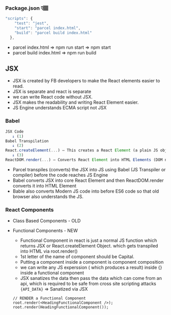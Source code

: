 ### Package.json 👇🏽

```jsx
"scripts": {
    "test": "jest",
    "start": "parcel index.html",
    "build": "parcel build index.html"
  },
```

- parcel index.html ⇒ npm run start ⇒ npm start
- parcel build index.html ⇒ npm run build

## JSX

- JSX is created by FB developers to make the React elements easier to read.
- JSX is separate and react is separate
- we can write React code without JSX.
- JSX makes the readability and writing React Element easier.
- JS Engine understands ECMA script not JSX

### Babel

```jsx
JSX Code 
   ↓ (1)
Babel Transpilation 
   ↓ (2)
React.createElement(...) – This creates a React Element (a plain JS object)
   ↓ (3)
ReactDOM.render(...) – Converts React Element into HTML Elements (DOM nodes)
```

- Parcel transpiles (converts) the JSX into JS using Babel (JS Transpiler or compiler) before the code reaches JS Engine
- Babel converts JSX into core React Element and then ReactDOM.render converts  it into HTML Element
- Bable also converts Modern JS code into before ES6 code so that old browser also understands the JS.

### React Components

- Class Based Components - OLD
- Functional Components - NEW
    - Functional Component in react is just a normal JS function which returns JSX or React.createElement Object. which gets transpiled into HTML via root.render()
    - 1st letter of the name of component should be Capital.
    - Putting a component inside a component is component composition
    - we can write any JS experssion ( which produces a result) inside {} inside a functional component
    - JSX sanatizes the data then pass the data which can come from an api, which is required to be safe from cross site scripting attacks `{API_DATA}` ⇒ Sanatized via JSX
    
    ```
    // RENDER a Functional Component
    root.render(<HeadingFunctionalComponent />);
    root.render(HeadingFunctionalComponent());
    ```